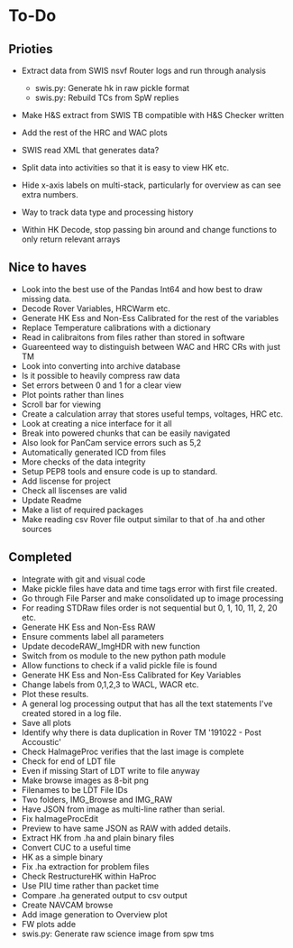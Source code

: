 # To-Do

## Prioties

* Extract data from SWIS nsvf Router logs and run through analysis
  * swis.py: Generate hk in raw pickle format
  * swis.py: Rebuild TCs from SpW replies
* Make H&S extract from SWIS TB compatible with H&S Checker written

* Add the rest of the HRC and WAC plots
* SWIS read XML that generates data?
* Split data into activities so that it is easy to view HK etc.
* Hide x-axis labels on multi-stack, particularly for overview as can see extra numbers.
* Way to track data type and processing history
* Within HK Decode, stop passing bin around and change functions to only return relevant arrays

## Nice to haves

* Look into the best use of the Pandas Int64 and how best to draw missing data.
* Decode Rover Variables, HRCWarm etc.
* Generate HK Ess and Non-Ess Calibrated for the rest of the variables
* Replace Temperature calibrations with a dictionary
* Read in calibraitons from files rather than stored in software
* Guareenteed way to distinguish between WAC and HRC CRs with just TM
* Look into converting into archive database
* Is it possible to heavily compress raw data
* Set errors between 0 and 1 for a clear view
* Plot points rather than lines
* Scroll bar for viewing
* Create a calculation array that stores useful temps, voltages, HRC etc.
* Look at creating a nice interface for it all
* Break into powered chunks that can be easily navigated
* Also look for PanCam service errors such as 5,2
* Automatically generated ICD from files
* More checks of the data integrity
* Setup PEP8 tools and ensure code is up to standard.
* Add liscense for project
* Check all liscenses are valid
* Update Readme
* Make a list of required packages
* Make reading csv Rover file output similar to that of .ha and other sources

## Completed

* Integrate with git and visual code
* Make pickle files have data and time tags error with first file created.
* Go through File Parser and make consolidated up to image processing
* For reading STDRaw files order is not sequential but 0, 1, 10, 11, 2, 20 etc.
* Generate HK Ess and Non-Ess RAW
* Ensure comments label all parameters
* Update decodeRAW_ImgHDR with new function
* Switch from os module to the new python path module
* Allow functions to check if a valid pickle file is found
* Generate HK Ess and Non-Ess Calibrated for Key Variables
* Change labels from 0,1,2,3 to WACL, WACR etc.
* Plot these results.
* A general log processing output that has all the text statements I've created stored in a log file.
* Save all plots
* Identify why there is data duplication in Rover TM '191022 - Post Accoustic'
* Check HaImageProc verifies that the last image is complete
* Check for end of LDT file
* Even if missing Start of LDT write to file anyway
* Make browse images as 8-bit png
* Filenames to be LDT File IDs
* Two folders, IMG_Browse and IMG_RAW
* Have JSON from image as multi-line rather than serial.
* Fix haImageProcEdit
* Preview to have same JSON as RAW with added details.
* Extract HK from .ha and plain binary files
* Convert CUC to a useful time
* HK as a simple binary
* Fix .ha extraction for problem files
* Check RestructureHK within HaProc
* Use PIU time rather than packet time
* Compare .ha generated output to csv output
* Create NAVCAM browse
* Add image generation to Overview plot
* FW plots adde
* swis.py: Generate raw science image from spw tms